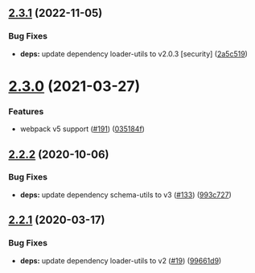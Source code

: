 ## [2.3.1](https://github.com/aquariuslt/properties-json-loader/compare/v2.3.0...v2.3.1) (2022-11-05)


### Bug Fixes

* **deps:** update dependency loader-utils to v2.0.3 [security] ([2a5c519](https://github.com/aquariuslt/properties-json-loader/commit/2a5c5190b4a90235b7b90813e714bcac1f326c2e))

# [2.3.0](https://github.com/aquariuslt/properties-json-loader/compare/v2.2.2...v2.3.0) (2021-03-27)


### Features

* webpack v5 support ([#191](https://github.com/aquariuslt/properties-json-loader/issues/191)) ([035184f](https://github.com/aquariuslt/properties-json-loader/commit/035184f9318e6f375029fef51381a3d8bca2d544))

## [2.2.2](https://github.com/aquariuslt/properties-json-loader/compare/v2.2.1...v2.2.2) (2020-10-06)


### Bug Fixes

* **deps:** update dependency schema-utils to v3 ([#133](https://github.com/aquariuslt/properties-json-loader/issues/133)) ([993c727](https://github.com/aquariuslt/properties-json-loader/commit/993c72722a61a8faaa64373675d8a2c97ec495d5))

## [2.2.1](https://github.com/aquariuslt/properties-json-loader/compare/v2.2.0...v2.2.1) (2020-03-17)


### Bug Fixes

* **deps:** update dependency loader-utils to v2 ([#19](https://github.com/aquariuslt/properties-json-loader/issues/19)) ([99661d9](https://github.com/aquariuslt/properties-json-loader/commit/99661d9d99994227c4b979736eff8e0a91303622))
